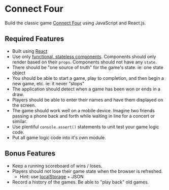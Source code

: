 # Connect Four

Build the classic game [Connect Four] using JavaScript and React.js.

## Required Features

- Built using [React]
- Use only [functional, stateless components]. Components should only render based
  on their `props`. Components should not have any `state`.
- There should be "one source of truth" for the game's state. ie: one state object
- You should be able to start a game, play to completion, and then begin a new
  game, etc. ie: it never "stops"
- The application should detect when a game has been won or ends in a draw.
- Players should be able to enter their names and have them displayed on the screen.
- The game should work well on a mobile device. Imagine two friends passing a phone
  back and forth while waiting in line for a concert or similar.
- Use plentiful `console.assert()` statements to unit test your game logic code.
- Put all game logic code into it's own module.

## Bonus Features

- Keep a running scoreboard of wins / loses.
- Players should not lose their game state when the browser is refreshed.
  - Hint: use [localStorage] + JSON
- Record a history of the games. Be able to "play back" old games.

[Connect Four]:https://en.wikipedia.org/wiki/Connect_Four
[React]:https://facebook.github.io/react/
[functional, stateless components]:https://facebook.github.io/react/docs/components-and-props.html#props-are-read-only
[localStorage]:https://developer.mozilla.org/en-US/docs/Web/API/Window/localStorage
